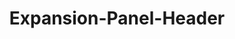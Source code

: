 ---
layout: pattern-lyne.njk
tags: 
    - lyne_de
    - lyne_components_expansion_panel_header_de
    - lyne_components_expansion_panel_child_de
    - is_in_folder_de
key: expansion-panel-header-lyne_de
title: Expansion-Panel-Header
parent: accordion-folder-lyne_de
order: 240
---
